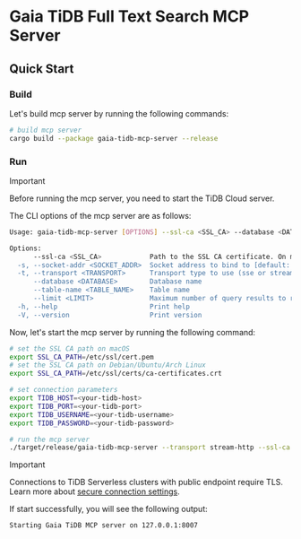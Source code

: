 # Gaia TiDB Full Text Search MCP Server

## Quick Start

### Build

Let's build mcp server by running the following commands:

```bash
# build mcp server
cargo build --package gaia-tidb-mcp-server --release

```

### Run

> [!IMPORTANT]
>
> Before running the mcp server, you need to start the TiDB Cloud server.

The CLI options of the mcp server are as follows:

```bash
Usage: gaia-tidb-mcp-server [OPTIONS] --ssl-ca <SSL_CA> --database <DATABASE> --table-name <TABLE_NAME>

Options:
      --ssl-ca <SSL_CA>            Path to the SSL CA certificate. On macOS, this is typically `/etc/ssl/cert.pem`. On Debian/Ubuntu/Arch Linux, it's typically `/etc/ssl/certs/ca-certificates.crt`
  -s, --socket-addr <SOCKET_ADDR>  Socket address to bind to [default: 127.0.0.1:8007]
  -t, --transport <TRANSPORT>      Transport type to use (sse or stream-http) [default: stream-http] [possible values: sse, stream-http]
      --database <DATABASE>        Database name
      --table-name <TABLE_NAME>    Table name
      --limit <LIMIT>              Maximum number of query results to return [default: 10]
  -h, --help                       Print help
  -V, --version                    Print version
```

Now, let's start the mcp server by running the following command:

```bash
# set the SSL CA path on macOS
export SSL_CA_PATH=/etc/ssl/cert.pem
# set the SSL CA path on Debian/Ubuntu/Arch Linux
export SSL_CA_PATH=/etc/ssl/certs/ca-certificates.crt

# set connection parameters
export TIDB_HOST=<your-tidb-host>
export TIDB_PORT=<your-tidb-port>
export TIDB_USERNAME=<your-tidb-username>
export TIDB_PASSWORD=<your-tidb-password>

# run the mcp server
./target/release/gaia-tidb-mcp-server --transport stream-http --ssl-ca $SSL_CA_PATH --database <your-tidb-database> --table-name <your-table-name>
```

> [!IMPORTANT]
> Connections to TiDB Serverless clusters with public endpoint require TLS. Learn more about [secure connection settings](https://docs.pingcap.com/tidbcloud/secure-connections-to-serverless-clusters/).

If start successfully, you will see the following output:

```bash
Starting Gaia TiDB MCP server on 127.0.0.1:8007
```
